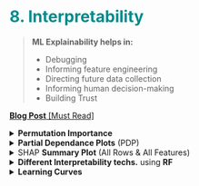 <h1 style='color:darkcyan'>8. Interpretability</h1>

<div style='width:1000px;margin:auto'>
<blockquote>
  <p><b>ML Explainability helps in:</b><br></p>
  <ul>
<li>Debugging</li>

<li>Informing feature engineering</li>

<li>Directing future data collection</li>

<li>Informing human decision-making</li>

<li>Building Trust</li>
</ul>
</blockquote>

<p><a href="./10_interpretability/03_Model_Interpretability_Blog_Post.html"><b>Blog Post</b> [Must Read]</a></p>

<details><summary> <b>Permutation Importance</b> </summary>
<p>
<h4> Fit a model</h4>
~~~python
import numpy as np
import pandas as pd
from sklearn.model_selection import train_test_split
from sklearn.ensemble import RandomForestClassifier

data = pd.read_csv('../input/fifa-2018-match-statistics/FIFA 2018 Statistics.csv')
y = (data['Man of the Match'] == "Yes")  # Convert from string "Yes"/"No" to binary
feature_names = [i for i in data.columns if data[i].dtype in [np.int64]]
X = data[feature_names]
train_X, val_X, train_y, val_y = train_test_split(X, y, random_state=1)
my_model = RandomForestClassifier(n_estimators=100,
                                  random_state=0).fit(train_X, train_y)
~~~

<h4> Apply Permuation Importance</h4>
~~~python
# Credits: https://www.kaggle.com/dansbecker/permutation-importance
import eli5
from eli5.sklearn import PermutationImportance

perm = PermutationImportance(my_model, random_state=1).fit(val_X, val_y)
eli5.show_weights(perm, feature_names = val_X.columns.tolist())

### NOTE:
# First Number: shows how much model performance decreased with a random shuffling 
# Second Number: The number after the ± measures how performance varied from one-reshuffling to the next.
# You'll occasionally see negative values for permutation importances. In those cases, the predictions on the shuffled (or noisy) data happened to be more accurate than the real data. This happens when the feature didn't matter (should have had an importance close to 0), but random chance caused the predictions on shuffled data to be more accurate. This is more common with small datasets, like the one in this example, because there is more room for luck/chance.
~~~
</p></details>


<details><summary> <b>Partial Dependance Plots</b> (PDP)</summary><p>
<p><a href="./10_interpretability/03_Model_Interpretability_Blog_Post.html#PDP-and-ICE-plots"><b>PDP plots</b></a></p>

<p><a href="https://www.kaggle.com/dansbecker/partial-plots"><b>Notebook</b></a> </p>
<h4> 1. Building a model.</h4>
~~~python
import numpy as np
import pandas as pd
from sklearn.model_selection import train_test_split
from sklearn.ensemble import RandomForestClassifier
from sklearn.tree import DecisionTreeClassifier

data = pd.read_csv('../input/fifa-2018-match-statistics/FIFA 2018 Statistics.csv')
y = (data['Man of the Match'] == "Yes")  # Convert from string "Yes"/"No" to binary
feature_names = [i for i in data.columns if data[i].dtype in [np.int64]]
X = data[feature_names]
train_X, val_X, train_y, val_y = train_test_split(X, y, random_state=1)
tree_model = DecisionTreeClassifier(random_state=0, max_depth=5, min_samples_split=5).fit(train_X, train_y)
~~~

<h4> PDP for one feature</h4>
~~~python
from matplotlib import pyplot as plt
from pdpbox import pdp, get_dataset, info_plots

# Create the data that we will plot
pdp_goals = pdp.pdp_isolate(model=tree_model, dataset=val_X, model_features=feature_names, feature='Goal Scored')

# plot it
pdp.pdp_plot(pdp_goals, 'Goal Scored')
plt.show()
~~~

<h4> PDP for 2 features</h4>
~~~python
# Similar to previous PDP plot except we use pdp_interact instead of pdp_isolate and pdp_interact_plot instead of pdp_isolate_plot
features_to_plot = ['Goal Scored', 'Distance Covered (Kms)']
inter1  =  pdp.pdp_interact(model=tree_model, dataset=val_X, model_features=feature_names, features=features_to_plot)

pdp.pdp_interact_plot(pdp_interact_out=inter1, feature_names=features_to_plot, plot_type='contour', plot_pdp=True)
plt.show()
~~~
</p></details>

<details><summary> <b>Individual Conditional Expectation</b> (ICE)</summary><p>
<p><a href="./10_interpretability/03_Model_Interpretability_Blog_Post.html#PDP-and-ICE-plots"><b>ICE & Centered ICE plots</b></a></p>

</p></details>

<details><summary> <b>Accumulated Local Effects</b> (ALE)</summary><p>
<b>NOTE:</b> Read Interpretable Machine Learning - page: 125
```
# install the library.
!pip install alepython
```

```
from alepython import ale_plot

model = RandomForestRegressor(n_estimators=20, bootstrap=True)
model.fit(X, y)

# Create First-Order of ALE plots.
ale_plot(model,
	     X,
	     X.columns[:1],
	     bins=20,
	     monte_carlo=True,
	     monte_carlo_rep=100,
	     monte_carlo_ratio=0.6)
```

```
# Create Second-Order ALE plot.
ale_plot(model, X, X.columns[:2], bins=10)
```
</p></details>

<details><summary> <b>Local Interpretable Model-agnostic Explanations</b> (LIME)</summary><p>
<b>NOTE:</b> Read Interpretable Machine Learning - page: 168

<p><a href="./10_interpretability/03_Model_Interpretability_Blog_Post.html#LIME"><b>LIME Code</b></a></p>

</p></details>


<details><summary> <b>SHAP</b> Values (One Row & All Features) </summary>
<p>
<p><a href="https://www.kaggle.com/dansbecker/shap-values"><b>Notebook</b></a> </p>
~~~python
# Your Code Here
import shap  # package used to calculate Shap values

data_for_prediction = val_X.iloc[0,:]  # use 1 row of data here. Could use multiple rows if desired

def patient_risk_factors(my_model, row):
    # Create object that can calculate shap values
    explainer = shap.TreeExplainer(my_model)
    shap_values = explainer.shap_values(row)
    shap.initjs()
    return shap.force_plot(explainer.expected_value[0], shap_values[0], row)

patient_risk_factors(my_model, data_for_prediction) 
~~~
</p></details>


<details><summary> SHAP <b>Summary Plot</b> (All Rows & All Features)</summary><p>
<p><a href="https://www.kaggle.com/dansbecker/advanced-uses-of-shap-values"><b>Notebook</b></a> </p>
~~~python
import shap  # package used to calculate Shap values

# Create object that can calculate shap values
explainer = shap.TreeExplainer(my_model)

# calculate shap values. This is what we will plot.
# Calculate shap_values for all of val_X rather than a single row, to have more data for plot.
shap_values = explainer.shap_values(val_X)

# Make plot. Index of [1] is explained in text below.
shap.summary_plot(shap_values[1], val_X)
~~~
</p></details>

<details><summary> SHAP <b>Dependence Contribution Plot</b> (All Rows & One Feature)</summary>
<p>
<p><a href="https://www.kaggle.com/dansbecker/advanced-uses-of-shap-values"><b>Notebook</b></a> </p>
~~~python
import shap  # package used to calculate Shap values

# Create object that can calculate shap values
explainer = shap.TreeExplainer(my_model)

# calculate shap values. This is what we will plot.
shap_values = explainer.shap_values(X)

# make plot.
shap.dependence_plot('Ball Possession %', shap_values[1], X, interaction_index="Goal Scored")
~~~
</p></details>

<details><summary> <b>Different Interpretability techs.</b> using <b>RF</b> </summary><p>
<li><a href="./9_pipelines/lesson2-rf_interpretation.html"><b>notebook</b></a></li>
</p></details>

<details><summary> <b>Learning Curves</b> </summary><p>
<b>NOTE: Things to change:</b> <br>
- Model.<br>
- Hyperparameter.<br>
- Metric.<br>

<p><a href="file:///media/mosaab/Volume/Personal/Development/Courses%20Docs/Machine%20Learning%20Engineer%20Nano-degree/1_Model%20Selection/home/boston_housing.html#Learning-Curves"><b>Credits</b></a> </p>
~~~python
def ModelLearning(X, y):
    """ Calculates the performance of several models with varying sizes of training data.
        The learning and testing scores for each model are then plotted. """
    
    # Create 10 cross-validation sets for training and testing
    cv = ShuffleSplit(X.shape[0], n_iter = 10, test_size = 0.2, random_state = 0)

    # Generate the training set sizes increasing by 50
    train_sizes = np.rint(np.linspace(1, X.shape[0]*0.8 - 1, 9)).astype(int)

    # Create the figure window
    fig = plt.figure(figsize=(10,7))

    # Create three different models based on max_depth
    for k, depth in enumerate([1,3,6,10]):
        
        # Create a Decision tree regressor at max_depth = depth
        regressor = DecisionTreeRegressor(max_depth = depth)

        # Calculate the training and testing scores
        sizes, train_scores, test_scores = curves.learning_curve(regressor, X, y, \
            cv = cv, train_sizes = train_sizes, scoring = 'r2')
        
        # Find the mean and standard deviation for smoothing
        train_std = np.std(train_scores, axis = 1)
        train_mean = np.mean(train_scores, axis = 1)
        test_std = np.std(test_scores, axis = 1)
        test_mean = np.mean(test_scores, axis = 1)

        # Subplot the learning curve 
        ax = fig.add_subplot(2, 2, k+1)
        ax.plot(sizes, train_mean, 'o-', color = 'r', label = 'Training Score')
        ax.plot(sizes, test_mean, 'o-', color = 'g', label = 'Testing Score')
        ax.fill_between(sizes, train_mean - train_std, \
            train_mean + train_std, alpha = 0.15, color = 'r')
        ax.fill_between(sizes, test_mean - test_std, \
            test_mean + test_std, alpha = 0.15, color = 'g')
        
        # Labels
        ax.set_title('max_depth = %s'%(depth))
        ax.set_xlabel('Number of Training Points')
        ax.set_ylabel('Score')
        ax.set_xlim([0, X.shape[0]*0.8])
        ax.set_ylim([-0.05, 1.05])
    
    # Visual aesthetics
    ax.legend(bbox_to_anchor=(1.05, 2.05), loc='lower left', borderaxespad = 0.)
    fig.suptitle('Decision Tree Regressor Learning Performances', fontsize = 16, y = 1.03)
    fig.tight_layout()
    fig.show() 
~~~


<h4>2. More General Function from <a href='https://scikit-learn.org/stable/auto_examples/model_selection/plot_learning_curve.html#sphx-glr-auto-examples-model-selection-plot-learning-curve-py'>Sklearn</a></h4>
~~~python
import numpy as np
import matplotlib.pyplot as plt
from sklearn.naive_bayes import GaussianNB
from sklearn.svm import SVC
from sklearn.datasets import load_digits
from sklearn.model_selection import learning_curve
from sklearn.model_selection import ShuffleSplit


def plot_learning_curve(estimator, title, X, y, ylim=None, cv=None,
                        n_jobs=None, train_sizes=np.linspace(.1, 1.0, 5)):
    """
    Generate a simple plot of the test and training learning curve.

    Parameters
    ----------
    estimator : object type that implements the "fit" and "predict" methods
        An object of that type which is cloned for each validation.

    title : string
        Title for the chart.

    X : array-like, shape (n_samples, n_features)
        Training vector, where n_samples is the number of samples and
        n_features is the number of features.

    y : array-like, shape (n_samples) or (n_samples, n_features), optional
        Target relative to X for classification or regression;
        None for unsupervised learning.

    ylim : tuple, shape (ymin, ymax), optional
        Defines minimum and maximum yvalues plotted.

    cv : int, cross-validation generator or an iterable, optional
        Determines the cross-validation splitting strategy.
        Possible inputs for cv are:
          - None, to use the default 3-fold cross-validation,
          - integer, to specify the number of folds.
          - :term:`CV splitter`,
          - An iterable yielding (train, test) splits as arrays of indices.

        For integer/None inputs, if ``y`` is binary or multiclass,
        :class:`StratifiedKFold` used. If the estimator is not a classifier
        or if ``y`` is neither binary nor multiclass, :class:`KFold` is used.

        Refer :ref:`User Guide <cross_validation>` for the various
        cross-validators that can be used here.

    n_jobs : int or None, optional (default=None)
        Number of jobs to run in parallel.
        ``None`` means 1 unless in a :obj:`joblib.parallel_backend` context.
        ``-1`` means using all processors. See :term:`Glossary <n_jobs>`
        for more details.

    train_sizes : array-like, shape (n_ticks,), dtype float or int
        Relative or absolute numbers of training examples that will be used to
        generate the learning curve. If the dtype is float, it is regarded as a
        fraction of the maximum size of the training set (that is determined
        by the selected validation method), i.e. it has to be within (0, 1].
        Otherwise it is interpreted as absolute sizes of the training sets.
        Note that for classification the number of samples usually have to
        be big enough to contain at least one sample from each class.
        (default: np.linspace(0.1, 1.0, 5))
    """
    plt.figure()
    plt.title(title)
    if ylim is not None:
        plt.ylim(*ylim)
    plt.xlabel("Training examples")
    plt.ylabel("Score")
    train_sizes, train_scores, test_scores = learning_curve(
        estimator, X, y, cv=cv, n_jobs=n_jobs, train_sizes=train_sizes)
    train_scores_mean = np.mean(train_scores, axis=1)
    train_scores_std = np.std(train_scores, axis=1)
    test_scores_mean = np.mean(test_scores, axis=1)
    test_scores_std = np.std(test_scores, axis=1)
    plt.grid()

    plt.fill_between(train_sizes, train_scores_mean - train_scores_std,
                     train_scores_mean + train_scores_std, alpha=0.1,
                     color="r")
    plt.fill_between(train_sizes, test_scores_mean - test_scores_std,
                     test_scores_mean + test_scores_std, alpha=0.1, color="g")
    plt.plot(train_sizes, train_scores_mean, 'o-', color="r",
             label="Training score")
    plt.plot(train_sizes, test_scores_mean, 'o-', color="g",
             label="Cross-validation score")

    plt.legend(loc="best")
    return plt


digits = load_digits()
X, y = digits.data, digits.target


title = "Learning Curves (Naive Bayes)"
# Cross validation with 100 iterations to get smoother mean test and train
# score curves, each time with 20% data randomly selected as a validation set.
cv = ShuffleSplit(n_splits=100, test_size=0.2, random_state=0)

estimator = GaussianNB()
plot_learning_curve(estimator, title, X, y, ylim=(0.7, 1.01), cv=cv, n_jobs=4)

title = r"Learning Curves (SVM, RBF kernel, $\gamma=0.001$)"
# SVC is more expensive so we do a lower number of CV iterations:
cv = ShuffleSplit(n_splits=10, test_size=0.2, random_state=0)
estimator = SVC(gamma=0.001)
plot_learning_curve(estimator, title, X, y, (0.7, 1.01), cv=cv, n_jobs=4)

plt.show()
~~~

</p>
</details>

</div>